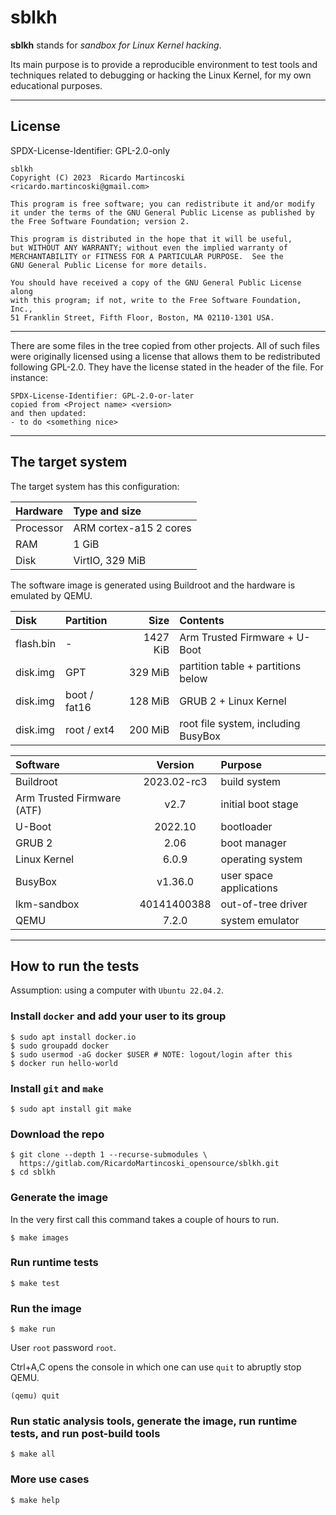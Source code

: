 # sblkh

**sblkh** stands for *sandbox for Linux Kernel hacking*.

Its main purpose is to provide a reproducible environment to test tools and
techniques related to debugging or hacking the Linux Kernel, for my own
educational purposes.

------

## License

SPDX-License-Identifier: GPL-2.0-only

    sblkh
    Copyright (C) 2023  Ricardo Martincoski  <ricardo.martincoski@gmail.com>

    This program is free software; you can redistribute it and/or modify
    it under the terms of the GNU General Public License as published by
    the Free Software Foundation; version 2.

    This program is distributed in the hope that it will be useful,
    but WITHOUT ANY WARRANTY; without even the implied warranty of
    MERCHANTABILITY or FITNESS FOR A PARTICULAR PURPOSE.  See the
    GNU General Public License for more details.

    You should have received a copy of the GNU General Public License along
    with this program; if not, write to the Free Software Foundation, Inc.,
    51 Franklin Street, Fifth Floor, Boston, MA 02110-1301 USA.

------

There are some files in the tree copied from other projects.
All of such files were originally licensed using a license that allows them to
be redistributed following GPL-2.0.
They have the license stated in the header of the file. For instance:

    SPDX-License-Identifier: GPL-2.0-or-later
    copied from <Project name> <version>
    and then updated:
    - to do <something nice>

------

## The target system

The target system has this configuration:

| Hardware   | Type and size           |
|:-----------|:------------------------|
| Processor  | ARM cortex-a15 2 cores  |
| RAM        | 1 GiB                   |
| Disk       | VirtIO, 329 MiB         |

The software image is generated using Buildroot and the hardware is emulated by
QEMU.

| Disk         | Partition    | Size     | Contents                             |
|:-------------|:-------------|---------:|:-------------------------------------|
| flash.bin    | -            | 1427 KiB | Arm Trusted Firmware + U-Boot        |
| disk.img     | GPT          | 329 MiB  | partition table + partitions below   |
| disk.img     | boot / fat16 | 128 MiB  | GRUB 2 + Linux Kernel                |
| disk.img     | root / ext4  | 200 MiB  | root file system, including BusyBox  |

| Software                    | Version      | Purpose                  |
|:----------------------------|:------------:|:-------------------------|
| Buildroot                   | 2023.02-rc3  | build system             |
| Arm Trusted Firmware (ATF)  | v2.7         | initial boot stage       |
| U-Boot                      | 2022.10      | bootloader               |
| GRUB 2                      | 2.06         | boot manager             |
| Linux Kernel                | 6.0.9        | operating system         |
| BusyBox                     | v1.36.0      | user space applications  |
| lkm-sandbox                 | 40141400388  | out-of-tree driver       |
| QEMU                        | 7.2.0        | system emulator          |

------

## How to run the tests

Assumption: using a computer with `Ubuntu 22.04.2`.

### Install `docker` and add your user to its group

    $ sudo apt install docker.io
    $ sudo groupadd docker
    $ sudo usermod -aG docker $USER # NOTE: logout/login after this
    $ docker run hello-world

### Install `git` and `make`

    $ sudo apt install git make

### Download the repo

    $ git clone --depth 1 --recurse-submodules \
      https://gitlab.com/RicardoMartincoski_opensource/sblkh.git
    $ cd sblkh

### Generate the image

In the very first call this command takes a couple of hours to run.

    $ make images

### Run runtime tests

    $ make test

### Run the image

    $ make run

User `root` password `root`.

Ctrl+A,C opens the console in which one can use `quit` to abruptly stop QEMU.

    (qemu) quit

### Run static analysis tools, generate the image, run runtime tests, and run post-build tools

    $ make all

### More use cases

    $ make help

